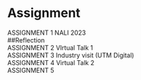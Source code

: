 # Assignment
ASSIGNMENT 1 NALI 2023<br>
##Reflection<br>
ASSIGNMENT 2 VIrtual Talk 1<br>
ASSIGNMENT 3 Industry visit (UTM Digital)<br>
ASSIGNMENT 4 Virtual Talk 2<br>
ASSIGNMENT 5
